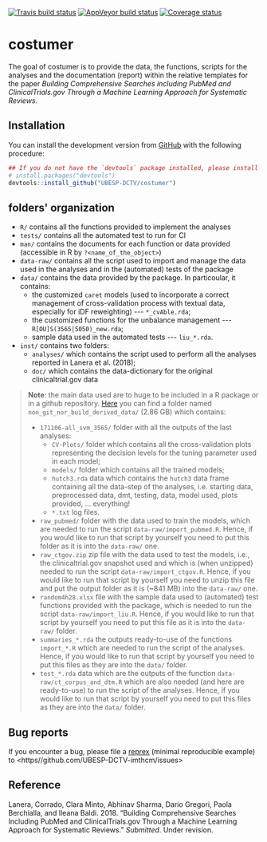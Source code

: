 
<!-- README.md is generated from README.Rmd. Please edit that file -->
[![Travis build status](https://travis-ci.org/UBESP-DCTV/costumer.svg?branch=master)](https://travis-ci.org/UBESP-DCTV/costumer) [![AppVeyor build status](https://ci.appveyor.com/api/projects/status/github/UBESP-DCTV/costumer?branch=master&svg=true)](https://ci.appveyor.com/project/UBESP-DCTV/costumer) [![Coverage status](https://codecov.io/gh/UBESP-DCTV/costumer/branch/master/graph/badge.svg)](https://codecov.io/github/UBESP-DCTV/costumer?branch=master)

costumer
========

The goal of costumer is to provide the data, the functions, scripts for the analyses and the documentation (report) within the relative templates for the paper *Building Comprehensive Searches including PubMed and ClinicalTrials.gov Through a Machine Learning Approach for Systematic Reviews*.

Installation
------------

<!-- You can install the released version of costumer from -->
<!-- [CRAN](https://CRAN.R-project.org) with: -->
<!-- ``` r -->
<!-- install.packages("costumer") -->
<!-- ``` -->
You can install the development version from [GitHub](https://github.com/) with the following procedure:

``` r
## If you do not have the `devtools` package installed, please install it
# install.packages("devtools")
devtools::install_github("UBESP-DCTV/costumer")
```

folders' organization
---------------------

-   `R/` contains all the functions provided to implement the analyses
-   `tests/` contains all the automated test to run for CI
-   `man/` contains the documents for each function or data provided (accessible in R by `?<name_of_the_object>`)
-   `data-raw/` contains all the script used to import and manage the data used in the analyses and in the (automated) tests of the package
-   `data/` contains the data provided by the package. In particoular, it contains:
    -   the customized `caret` models (used to incorporate a correct management of cross-validation process with textual data, especially for iDF reweighting) --- `*_cvAble.rda`;
    -   the customized functions for the unbalance management --- `R[OU]S(3565|5050)_new.rda`;
    -   sample data used in the automated tests --- `liu_*.rda`.
-   `inst/` contains two folders:
    -   `analyses/` which contains the script used to perform all the analyses reported in Lanera et al. (2018);
    -   `doc/` which contains the data-dictionary for the original clinicaltrial.gov data

> **Note**: the main data used are to huge to be included in a R package or in a github repository. [Here](https://1drv.ms/f/s!AtlSkmthbrG4i8lA1fk5LPhmsOt0pg) you can find a folder named `non_git_nor_build_derived_data/` (2.86 GB) which contains:
>
> -   `171106-all_svm_3565/` folder with all the outputs of the last analyses:
>     -   `CV-Plots/` folder which contains all the cross-validation plots representing the decision levels for the tuning parameter used in each model;
>     -   `models/` folder which contains all the trained models;
>     -   `hutch3.rda` data which contains the `hutch3` data frame containing all the data-step of the analyses, i.e. starting data, preprocessed data, dmt, testing, data, model used, plots provided, ... everything!
>     -   `*.txt` log files.
> -   `raw_pubmed/` folder with the data used to train the models, which are needed to run the script `data-raw/import_pubmed.R`. Hence, if you would like to run that script by yourself you need to put this folder as it is into the `data-raw/` one.
> -   `raw_ctgov.zip` zip file with the data used to test the models, i.e., the clinicaltrial.gov snapshot used and which is (when unzipped) needed to run the script `data-raw/import_ctgov.R`. Hence, if you would like to run that script by yourself you need to unzip this file and put the output folder as it is (~841 MB) into the `data-raw/` one.
> -   `random4h28.xlsx` file with the sample data used to (automated) test functions provided with the package, which is needed to run the script `data-raw/import_liu.R`. Hence, if you would like to run that script by yourself you need to put this file as it is into the `data-raw/` folder.
> -   `summaries_*.rda` the outputs ready-to-use of the functions `import_*.R` which are needed to run the script of the analyses. Hence, if you would like to run that script by yourself you need to put this files as they are into the `data/` folder.
> -   `test_*.rda` data which are the outputs of the function `data-raw/ct_corpus_and_dtm.R` which are also needed (and here are ready-to-use) to run the script of the analyses. Hence, if you would like to run that script by yourself you need to put this files as they are into the `data/` folder.

Bug reports
-----------

If you encounter a bug, please file a [reprex](https://github.com/tidyverse/reprex) (minimal reproducible example) to <https//github.com/UBESP-DCTV-imthcm/issues>

Reference
---------

Lanera, Corrado, Clara Minto, Abhinav Sharma, Dario Gregori, Paola Berchialla, and Ileana Baldi. 2018. “Building Comprehensive Searches Including PubMed and ClinicalTrials.gov Through a Machine Learning Approach for Systematic Reviews.” *Submitted*. Under revision.
